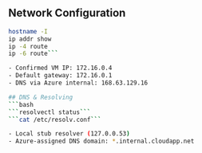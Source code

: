 ## Network Configuration
```bash
hostname -I
ip addr show
ip -4 route
ip -6 route```

- Confirmed VM IP: 172.16.0.4
- Default gateway: 172.16.0.1
- DNS via Azure internal: 168.63.129.16

## DNS & Resolving
```bash
```resolvectl status```
```cat /etc/resolv.conf```

- Local stub resolver (127.0.0.53)
- Azure-assigned DNS domain: *.internal.cloudapp.net


